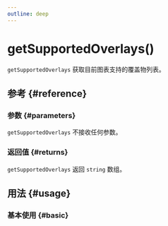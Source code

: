 ```yaml
---
outline: deep
---
```


# getSupportedOverlays()
`getSupportedOverlays` 获取目前图表支持的覆盖物列表。

## 参考 {#reference}
<!-- @include: @/@views/api/references/chart/getSupportedOverlays.md -->

### 参数 {#parameters}
`getSupportedOverlays` 不接收任何参数。

### 返回值 {#returns}
`getSupportedOverlays` 返回 `string` 数组。

## 用法 {#usage}
<script setup>
import GetSupportedOverlays from '../../@views/api/samples/getSupportedOverlays/index.vue'
</script>

### 基本使用 {#basic}
<GetSupportedOverlays />